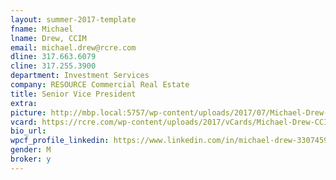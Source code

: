 ```yaml
---
layout: summer-2017-template 
fname: Michael
lname: Drew, CCIM
email: michael.drew@rcre.com
dline: 317.663.6079
cline: 317.255.3900
department: Investment Services
company: RESOURCE Commercial Real Estate
title: Senior Vice President
extra: 
picture: http://mbp.local:5757/wp-content/uploads/2017/07/Michael-Drew-Circle-Colorx600.jpg
vcard: https://rcre.com/wp-content/uploads/2017/vCards/Michael-Drew-CCIM.vcf
bio_url: 
wpcf_profile_linkedin: https://www.linkedin.com/in/michael-drew-3307459/
gender: M
broker: y
---
```

